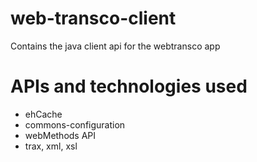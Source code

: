 web-transco-client
==================

Contains the java client api for the webtransco app

APIs and technologies used
===========================
* ehCache
* commons-configuration
* webMethods API
* trax, xml, xsl
